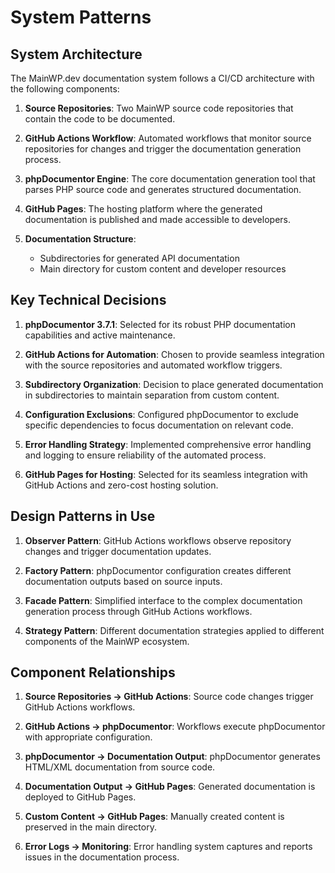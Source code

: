 # System Patterns

## System Architecture

The MainWP.dev documentation system follows a CI/CD architecture with the following components:

1. **Source Repositories**: Two MainWP source code repositories that contain the code to be documented.

2. **GitHub Actions Workflow**: Automated workflows that monitor source repositories for changes and trigger the documentation generation process.

3. **phpDocumentor Engine**: The core documentation generation tool that parses PHP source code and generates structured documentation.

4. **GitHub Pages**: The hosting platform where the generated documentation is published and made accessible to developers.

5. **Documentation Structure**:
   - Subdirectories for generated API documentation
   - Main directory for custom content and developer resources

## Key Technical Decisions

1. **phpDocumentor 3.7.1**: Selected for its robust PHP documentation capabilities and active maintenance.

2. **GitHub Actions for Automation**: Chosen to provide seamless integration with the source repositories and automated workflow triggers.

3. **Subdirectory Organization**: Decision to place generated documentation in subdirectories to maintain separation from custom content.

4. **Configuration Exclusions**: Configured phpDocumentor to exclude specific dependencies to focus documentation on relevant code.

5. **Error Handling Strategy**: Implemented comprehensive error handling and logging to ensure reliability of the automated process.

6. **GitHub Pages for Hosting**: Selected for its seamless integration with GitHub Actions and zero-cost hosting solution.

## Design Patterns in Use

1. **Observer Pattern**: GitHub Actions workflows observe repository changes and trigger documentation updates.

2. **Factory Pattern**: phpDocumentor configuration creates different documentation outputs based on source inputs.

3. **Facade Pattern**: Simplified interface to the complex documentation generation process through GitHub Actions workflows.

4. **Strategy Pattern**: Different documentation strategies applied to different components of the MainWP ecosystem.

## Component Relationships

1. **Source Repositories → GitHub Actions**: Source code changes trigger GitHub Actions workflows.

2. **GitHub Actions → phpDocumentor**: Workflows execute phpDocumentor with appropriate configuration.

3. **phpDocumentor → Documentation Output**: phpDocumentor generates HTML/XML documentation from source code.

4. **Documentation Output → GitHub Pages**: Generated documentation is deployed to GitHub Pages.

5. **Custom Content → GitHub Pages**: Manually created content is preserved in the main directory.

6. **Error Logs → Monitoring**: Error handling system captures and reports issues in the documentation process.
